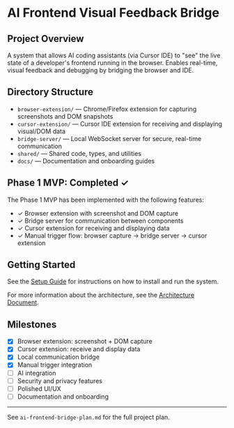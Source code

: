# AI Frontend Visual Feedback Bridge

## Project Overview
A system that allows AI coding assistants (via Cursor IDE) to "see" the live state of a developer's frontend running in the browser. Enables real-time, visual feedback and debugging by bridging the browser and IDE.

## Directory Structure

- `browser-extension/` — Chrome/Firefox extension for capturing screenshots and DOM snapshots
- `cursor-extension/` — Cursor IDE extension for receiving and displaying visual/DOM data
- `bridge-server/` — Local WebSocket server for secure, real-time communication
- `shared/` — Shared code, types, and utilities
- `docs/` — Documentation and onboarding guides

## Phase 1 MVP: Completed ✓

The Phase 1 MVP has been implemented with the following features:

- ✓ Browser extension with screenshot and DOM capture
- ✓ Bridge server for communication between components
- ✓ Cursor extension for receiving and displaying data
- ✓ Manual trigger flow: browser capture → bridge server → cursor extension

## Getting Started

See the [Setup Guide](docs/setup.md) for instructions on how to install and run the system.

For more information about the architecture, see the [Architecture Document](docs/architecture.md).

## Milestones
- [x] Browser extension: screenshot + DOM capture
- [x] Cursor extension: receive and display data
- [x] Local communication bridge
- [x] Manual trigger integration
- [ ] AI integration
- [ ] Security and privacy features
- [ ] Polished UI/UX
- [ ] Documentation and onboarding

---

See `ai-frontend-bridge-plan.md` for the full project plan.